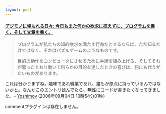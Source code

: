 ```yaml
---
layout: post
---
```

<h4><a href="http://c-kom.homeip.net/review/blog/archives/2006/09/post_294.html">デジモノに埋もれる日々: 今日もまた何かの欲求に抗えずに、プログラムを書く、そして文章を書く。</a></h4>
<blockquote><p>プログラムが私たちの知的欲求を満たす行為だとするならば、ただ知るだけではなく、それはパズルゲームのようなものです。</p>
<p>目的の動作をコンピュータにさせるために手順を組み上げる、そしてそれが思ったとおり動いて何らかの目的を達したときの喜びは、何にも代えがたいものがあります。</p>
</blockquote>
<p>これは分かりますね。趣味であれ職業であれ、誰もが原点に持っているんではないかと。なんかこのエントリ読んでたら、無性にコードが書きたくなってきました。- <a href="/?page=Yoshimov" class="wikipage">Yoshimov</a> (2006年09月04日 10時54分01秒)</p>
<p><span class="error">commentプラグインは存在しません。</span> </p>

